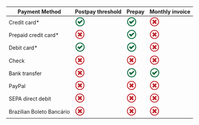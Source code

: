 |Payment Method|Postpay threshold|Prepay|Monthly invoice|
|---|---|---|---|
|Credit card\*|![Accepted](../../images/Global_Icon_CheckMark.png)|![Accepted](../../images/Global_Icon_CheckMark.png)|![Not accepted](../../images/Global_Icon_Xmark.png)|
|Prepaid credit card\*|![Not accepted](../../images/Global_Icon_Xmark.png)|![Accepted](../../images/Global_Icon_CheckMark.png)|![Not accepted](../../images/Global_Icon_Xmark.png)|
|Debit card\*|![Accepted](../../images/Global_Icon_CheckMark.png)|![Accepted](../../images/Global_Icon_CheckMark.png)|![Not accepted](../../images/Global_Icon_Xmark.png)|
|Check |![Not accepted](../../images/Global_Icon_Xmark.png)|![Not accepted](../../images/Global_Icon_Xmark.png)|![Not accepted](../../images/Global_Icon_Xmark.png)|
|Bank transfer |![Not accepted](../../images/Global_Icon_Xmark.png)|![Accepted](../../images/Global_Icon_CheckMark.png)|![Accepted](../../images/Global_Icon_CheckMark.png)|
|PayPal|![Not accepted](../../images/Global_Icon_Xmark.png)|![Not accepted](../../images/Global_Icon_Xmark.png)|![Not accepted](../../images/Global_Icon_Xmark.png)|
|SEPA direct debit|![Not accepted](../../images/Global_Icon_Xmark.png)|![Not accepted](../../images/Global_Icon_Xmark.png)|![Not accepted](../../images/Global_Icon_Xmark.png)|
|Brazilian Boleto Bancário|![Not accepted](../../images/Global_Icon_Xmark.png)|![Not accepted](../../images/Global_Icon_Xmark.png)|![Not accepted](../../images/Global_Icon_Xmark.png)|


